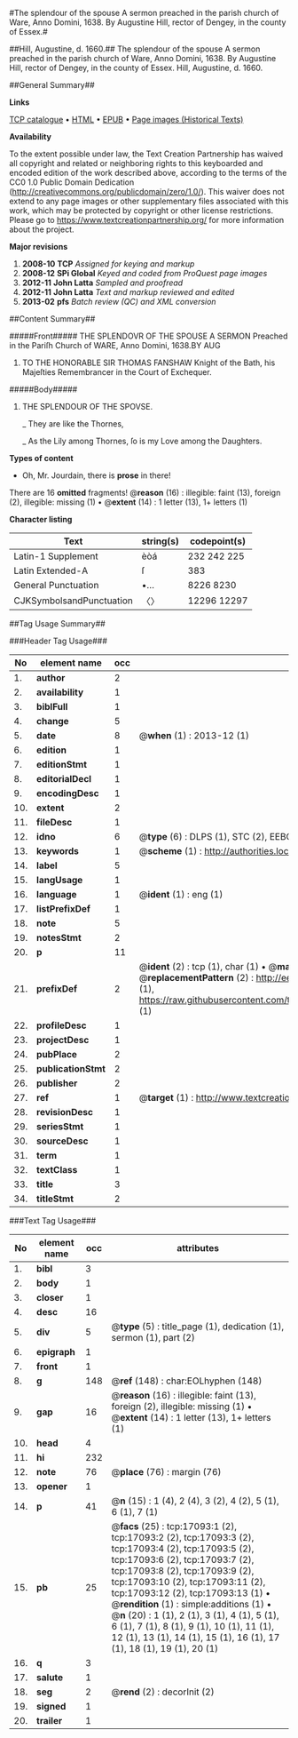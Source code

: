 #The splendour of the spouse A sermon preached in the parish church of Ware, Anno Domini, 1638. By Augustine Hill, rector of Dengey, in the county of Essex.#

##Hill, Augustine, d. 1660.##
The splendour of the spouse A sermon preached in the parish church of Ware, Anno Domini, 1638. By Augustine Hill, rector of Dengey, in the county of Essex.
Hill, Augustine, d. 1660.

##General Summary##

**Links**

[TCP catalogue](http://www.ota.ox.ac.uk/tcp/)  • 
[HTML](http://tei.it.ox.ac.uk/tcp/Texts-HTML/free/A03/A03347.html)  • 
[EPUB](http://tei.it.ox.ac.uk/tcp/Texts-EPUB/free/A03/A03347.epub) • 
[Page images (Historical Texts)](https://historicaltexts.jisc.ac.uk/eebo-99851801e)

**Availability**

To the extent possible under law, the Text Creation Partnership has waived all copyright and related or neighboring rights to this keyboarded and encoded edition of the work described above, according to the terms of the CC0 1.0 Public Domain Dedication (http://creativecommons.org/publicdomain/zero/1.0/). This waiver does not extend to any page images or other supplementary files associated with this work, which may be protected by copyright or other license restrictions. Please go to https://www.textcreationpartnership.org/ for more information about the project.

**Major revisions**

1. __2008-10__ __TCP__ *Assigned for keying and markup*
1. __2008-12__ __SPi Global__ *Keyed and coded from ProQuest page images*
1. __2012-11__ __John Latta__ *Sampled and proofread*
1. __2012-11__ __John Latta__ *Text and markup reviewed and edited*
1. __2013-02__ __pfs__ *Batch review (QC) and XML conversion*

##Content Summary##

#####Front#####
THE SPLENDOVR OF THE SPOUSE A SERMON Preached in the Pariſh Church of WARE, Anno Domini, 1638.BY AUG
1. TO THE HONORABLE SIR THOMAS FANSHAW Knight of the Bath, his Majeſties Remembrancer in the Court of Exchequer.

#####Body#####

1. THE SPLENDOUR OF THE SPOVSE.

    _ They are like the Thornes,

    _ As the Lily among Thornes, ſo is my Love among the Daughters.

**Types of content**

  * Oh, Mr. Jourdain, there is **prose** in there!

There are 16 **omitted** fragments! 
 @__reason__ (16) : illegible: faint (13), foreign (2), illegible: missing (1)  •  @__extent__ (14) : 1 letter (13), 1+ letters (1)

**Character listing**


|Text|string(s)|codepoint(s)|
|---|---|---|
|Latin-1 Supplement|èòá|232 242 225|
|Latin Extended-A|ſ|383|
|General Punctuation|•…|8226 8230|
|CJKSymbolsandPunctuation|〈〉|12296 12297|

##Tag Usage Summary##

###Header Tag Usage###

|No|element name|occ|attributes|
|---|---|---|---|
|1.|__author__|2||
|2.|__availability__|1||
|3.|__biblFull__|1||
|4.|__change__|5||
|5.|__date__|8| @__when__ (1) : 2013-12 (1)|
|6.|__edition__|1||
|7.|__editionStmt__|1||
|8.|__editorialDecl__|1||
|9.|__encodingDesc__|1||
|10.|__extent__|2||
|11.|__fileDesc__|1||
|12.|__idno__|6| @__type__ (6) : DLPS (1), STC (2), EEBO-CITATION (1), PROQUEST (1), VID (1)|
|13.|__keywords__|1| @__scheme__ (1) : http://authorities.loc.gov/ (1)|
|14.|__label__|5||
|15.|__langUsage__|1||
|16.|__language__|1| @__ident__ (1) : eng (1)|
|17.|__listPrefixDef__|1||
|18.|__note__|5||
|19.|__notesStmt__|2||
|20.|__p__|11||
|21.|__prefixDef__|2| @__ident__ (2) : tcp (1), char (1)  •  @__matchPattern__ (2) : ([0-9\-]+):([0-9IVX]+) (1), (.+) (1)  •  @__replacementPattern__ (2) : http://eebo.chadwyck.com/downloadtiff?vid=$1&page=$2 (1), https://raw.githubusercontent.com/textcreationpartnership/Texts/master/tcpchars.xml#$1 (1)|
|22.|__profileDesc__|1||
|23.|__projectDesc__|1||
|24.|__pubPlace__|2||
|25.|__publicationStmt__|2||
|26.|__publisher__|2||
|27.|__ref__|1| @__target__ (1) : http://www.textcreationpartnership.org/docs/. (1)|
|28.|__revisionDesc__|1||
|29.|__seriesStmt__|1||
|30.|__sourceDesc__|1||
|31.|__term__|1||
|32.|__textClass__|1||
|33.|__title__|3||
|34.|__titleStmt__|2||


###Text Tag Usage###

|No|element name|occ|attributes|
|---|---|---|---|
|1.|__bibl__|3||
|2.|__body__|1||
|3.|__closer__|1||
|4.|__desc__|16||
|5.|__div__|5| @__type__ (5) : title_page (1), dedication (1), sermon (1), part (2)|
|6.|__epigraph__|1||
|7.|__front__|1||
|8.|__g__|148| @__ref__ (148) : char:EOLhyphen (148)|
|9.|__gap__|16| @__reason__ (16) : illegible: faint (13), foreign (2), illegible: missing (1)  •  @__extent__ (14) : 1 letter (13), 1+ letters (1)|
|10.|__head__|4||
|11.|__hi__|232||
|12.|__note__|76| @__place__ (76) : margin (76)|
|13.|__opener__|1||
|14.|__p__|41| @__n__ (15) : 1 (4), 2 (4), 3 (2), 4 (2), 5 (1), 6 (1), 7 (1)|
|15.|__pb__|25| @__facs__ (25) : tcp:17093:1 (2), tcp:17093:2 (2), tcp:17093:3 (2), tcp:17093:4 (2), tcp:17093:5 (2), tcp:17093:6 (2), tcp:17093:7 (2), tcp:17093:8 (2), tcp:17093:9 (2), tcp:17093:10 (2), tcp:17093:11 (2), tcp:17093:12 (2), tcp:17093:13 (1)  •  @__rendition__ (1) : simple:additions (1)  •  @__n__ (20) : 1 (1), 2 (1), 3 (1), 4 (1), 5 (1), 6 (1), 7 (1), 8 (1), 9 (1), 10 (1), 11 (1), 12 (1), 13 (1), 14 (1), 15 (1), 16 (1), 17 (1), 18 (1), 19 (1), 20 (1)|
|16.|__q__|3||
|17.|__salute__|1||
|18.|__seg__|2| @__rend__ (2) : decorInit (2)|
|19.|__signed__|1||
|20.|__trailer__|1||
